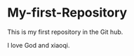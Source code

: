 My-first-Repository
===================

This is my first repository in the Git hub.

I love God and xiaoqi.
